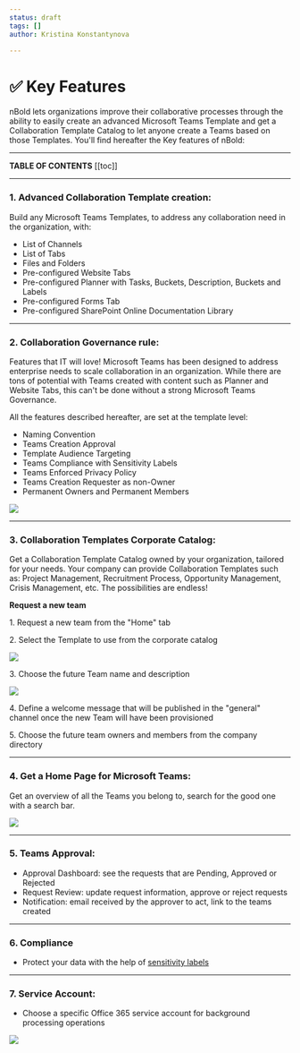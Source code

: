 ```yaml
---
status: draft
tags: []
author: Kristina Konstantynova

---
```

# ✅ Key Features

nBold lets organizations improve their collaborative processes through the ability to easily create an advanced Microsoft Teams Template and get a Collaboration Template Catalog to let anyone create a Teams based on those Templates. You'll find hereafter the Key features of nBold:

***

**TABLE OF CONTENTS** \[\[toc\]\]

***

### 1. Advanced Collaboration Template creation:  

Build any Microsoft Teams Templates, to address any collaboration need in the organization, with: 

* List of Channels
* List of Tabs 
* Files and Folders
* Pre-configured Website Tabs
* Pre-configured Planner with Tasks, Buckets, Description, Buckets and Labels
* Pre-configured Forms Tab 
* Pre-configured SharePoint Online Documentation Library

 

***

### 2. Collaboration Governance rule:  

Features that IT will love! Microsoft Teams has been designed to address enterprise needs to scale collaboration in an organization. While there are tons of potential with Teams created with content such as Planner and Website Tabs, this can't be done without a strong Microsoft Teams Governance. 

All the features described hereafter, are set at the template level:  

* Naming Convention
* Teams Creation Approval
* Template Audience Targeting
* Teams Compliance with Sensitivity Labels
* Teams Enforced Privacy Policy
* Teams Creation Requester as non-Owner 
* Permanent Owners and Permanent Members 

![](https://downloads.intercomcdn.com/i/o/462804740/66f3b89c10e5add4bf608298/Screenshot+2022-02-10+at+10.43.05.png)

 

***

### 3. Collaboration Templates Corporate Catalog:

Get a Collaboration Template Catalog owned by your organization, tailored for your needs. Your company can provide Collaboration Templates such as: Project Management, Recruitment Process, Opportunity Management, Crisis Management, etc. The possibilities are endless!

**Request a new team**

1\. Request a new team from the "Home" tab

2\. Select the Template to use from the corporate catalog

![](https://downloads.intercomcdn.com/i/o/175628319/9367e7d111ffcaeb0e0001b5/image.png)

3\. Choose the future Team name and description

![](https://downloads.intercomcdn.com/i/o/175628523/60feb48f0bd397ca2b0f343d/image.png)

4\. Define a welcome message that will be published in the "general" channel once the new Team will have been provisioned

  
5\. Choose the future team owners and members from the company directory

***

### **4. Get a Home Page for Microsoft Teams:**

Get an overview of all the Teams you belong to, search for the good one with a search bar.

![](https://downloads.intercomcdn.com/i/o/175628763/d8e021026209861b63a4ac27/image.png)

***

### **5.  Teams Approval:**

* Approval Dashboard: see the requests that are Pending, Approved or Rejected
* Request Review: update request information, approve or reject requests
* Notification: email received by the approver to act, link to the teams created

***

### **6. Compliance** 

* Protect your data with the help of [sensitivity labels ]()

***

### 7. Service Account:

* Choose a specific Office 365 service account for background processing operations 

![](https://downloads.intercomcdn.com/i/o/462810197/2871dad04f634fd41a12f09a/Screenshot+2022-02-10+at+10.48.51.png)